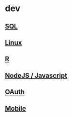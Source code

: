 # dev

## [SQL](sql/README.md)

## [Linux](linux/README.md)

## [R](R/README.md)

## [NodeJS / Javascript](NodeJS/README.md)

## [OAuth](oauth/README.md)

## [Mobile](mobile/README.md)
